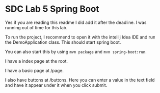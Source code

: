 # SDC Lab 5 Spring Boot

Yes if you are reading this readme I did add it after the deadline.
I was running out of time for this lab.

To run the project,
I recommend to open it with the intellij Idea IDE and run the DemoApplication class.
This should start spring boot.

You can also start this by using `mvn package` and `mvn spring-boot:run`.

I have a index page at the root.

I have a basic page at /page.

I also have buttons at /buttons.
Here you can enter a value in the text field and have it appear under it when you click submit.

